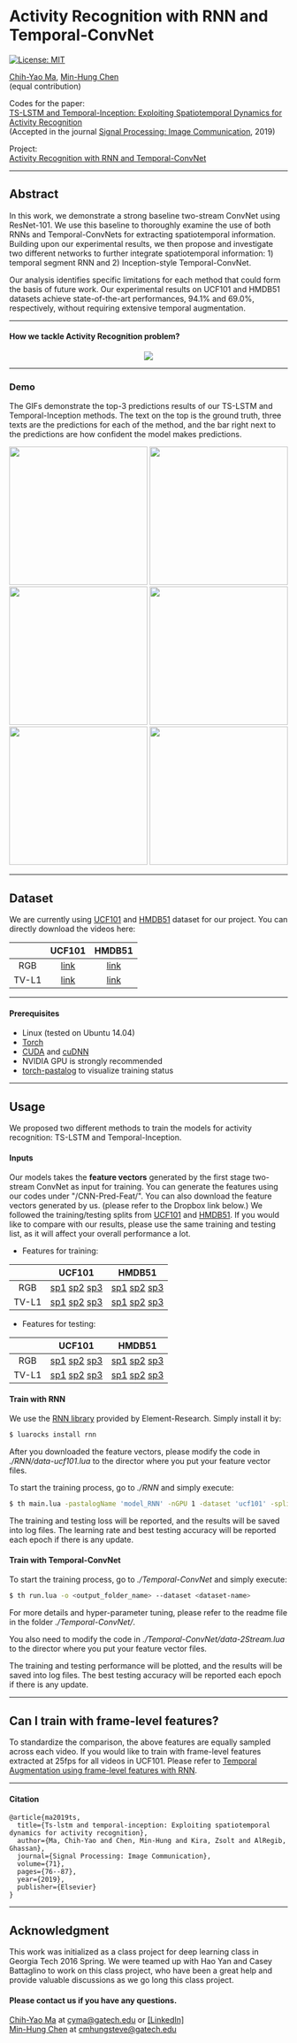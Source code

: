 # Activity Recognition with RNN and Temporal-ConvNet
[![License: MIT](https://img.shields.io/badge/License-MIT-yellow.svg)](https://opensource.org/licenses/MIT)

[Chih-Yao Ma](https://chihyaoma.github.io/), [Min-Hung Chen](https://www.linkedin.com/in/chensteven) <br />(equal contribution)

Codes for the paper:<br />
[TS-LSTM and Temporal-Inception: Exploiting Spatiotemporal Dynamics for Activity Recognition](http://arxiv.org/abs/1703.10667)<br />
(Accepted in the journal [Signal Processing: Image Communication](https://www.sciencedirect.com/science/article/pii/S0923596518304922), 2019)

Project: <br />
[Activity Recognition with RNN and Temporal-ConvNet](https://chihyaoma.github.io/project/2017/03/30/tslstm.html)

---
## Abstract
In this work, we demonstrate a strong baseline two-stream ConvNet using ResNet-101. We use this baseline to thoroughly examine the use of both RNNs and Temporal-ConvNets for extracting spatiotemporal information. Building upon our experimental results, we then propose and investigate two different networks to further integrate spatiotemporal information: 1) temporal segment RNN and 2) Inception-style Temporal-ConvNet.

Our analysis identifies specific limitations for each method that could form the basis of future work. Our experimental results on UCF101 and HMDB51 datasets achieve state-of-the-art performances, 94.1% and 69.0%, respectively, without requiring extensive temporal augmentation.

---
#### How we tackle Activity Recognition problem?
<p align="center">
<img src="https://github.com/chihyaoma/Activity-Recognition-with-CNN-and-RNN/blob/master/figures/overview_image.png?raw=true">
</p>

---
### Demo
The GIFs demonstrate the top-3 predictions results of our TS-LSTM and Temporal-Inception methods. The text on the top is the ground truth, three texts are the predictions for each of the method, and the bar right next to the predictions are how confident the model makes predictions.


<p align="center">
<img src="https://github.com/chihyaoma/Activity-Recognition-with-CNN-and-RNN/blob/master/figures/demo-1.gif?raw=true" width="250">
<img src="https://github.com/chihyaoma/Activity-Recognition-with-CNN-and-RNN/blob/master/figures/demo-2.gif?raw=true" width="250">
<img src="https://github.com/chihyaoma/Activity-Recognition-with-CNN-and-RNN/blob/master/figures/demo-3.gif?raw=true" width="250">
<img src="https://github.com/chihyaoma/Activity-Recognition-with-CNN-and-RNN/blob/master/figures/demo-4.gif?raw=true" width="250">
<img src="https://github.com/chihyaoma/Activity-Recognition-with-CNN-and-RNN/blob/master/figures/demo-5.gif?raw=true" width="250">
<img src="https://github.com/chihyaoma/Activity-Recognition-with-CNN-and-RNN/blob/master/figures/demo-6.gif?raw=true" width="250">
</p>

---
## Dataset
We are currently using [UCF101](http://crcv.ucf.edu/data/UCF101.php) and [HMDB51](http://serre-lab.clps.brown.edu/resource/hmdb-a-large-human-motion-database/) dataset for our project.
You can directly download the videos here:

|      | UCF101 | HMDB51 |
|:----:|:------:|:------:|
| RGB      |[link](https://www.dropbox.com/sh/fibb0k5ji33nucn/AADg9VyZJwTlIYntHDNGi4QWa?dl=0)|[link](https://www.dropbox.com/sh/kma8z2pcy69pwmo/AAB2B4DmLz6fb0O78rOlFHDDa?dl=0)|
| TV-L1       |[link](https://www.dropbox.com/sh/1drtfrzmn9sajv2/AAD1h73Emkdt1vlbqPZk59Z8a?dl=0)|[link](https://www.dropbox.com/sh/1glhoe7fg3eyil3/AADVD7PRsUSfDbs4WGre3u9la?dl=0)|

---
#### Prerequisites
* Linux (tested on Ubuntu 14.04)
* [Torch](http://torch.ch/docs/getting-started.html#_)
* [CUDA](https://developer.nvidia.com/cuda-downloads) and [cuDNN](https://developer.nvidia.com/cudnn)
* NVIDIA GPU is strongly recommended
* [torch-pastalog](https://github.com/Kaixhin/torch-pastalog) to visualize training status

---
## Usage
We proposed two different methods to train the models for activity recognition: TS-LSTM and Temporal-Inception.

#### Inputs
Our models takes the **feature vectors** generated by the first stage two-stream ConvNet as input for training. You can generate the features using our codes under "/CNN-Pred-Feat/". You can also download the feature vectors generated by us. (please refer to the Dropbox link below.) We followed the training/testing splits from [UCF101](http://crcv.ucf.edu/data/UCF101.php) and [HMDB51](http://serre-lab.clps.brown.edu/resource/hmdb-a-large-human-motion-database/). If you would like to compare with our results, please use the same training and testing list, as it will affect your overall performance a lot.

* Features for training:

|                 | UCF101          | HMDB51      |
|:-------------:|:-------------:|:---------:|
| RGB      | [sp1](https://www.dropbox.com/s/lxz10lijnh1gb6i/data_feat_train_RGB_centerCrop_25f_sp1.t7?dl=0) [sp2](https://www.dropbox.com/s/0pqodpr7btj93m5/data_feat_train_RGB_centerCrop_25f_sp2.t7?dl=0) [sp3](https://www.dropbox.com/s/nnljsen7xwxbfm1/data_feat_train_RGB_centerCrop_25f_sp3.t7?dl=0) | [sp1](https://www.dropbox.com/s/qvko5we5ccr16a3/data_feat_train_RGB_centerCrop_25f_sp1.t7?dl=0) [sp2](https://www.dropbox.com/s/xna1c9travtgp7p/data_feat_train_RGB_centerCrop_25f_sp2.t7?dl=0) [sp3](https://www.dropbox.com/s/nb5rpnc47rs6eia/data_feat_train_RGB_centerCrop_25f_sp3.t7?dl=0) |
| TV-L1       | [sp1](https://www.dropbox.com/s/fug14kobliewgb2/data_feat_train_FlowMap-TVL1-crop20_centerCrop_25f_sp1.t7?dl=0) [sp2](https://www.dropbox.com/s/ju1v4bymtwbgrdp/data_feat_train_FlowMap-TVL1-crop20_centerCrop_25f_sp2.t7?dl=0) [sp3](https://www.dropbox.com/s/343oko45z0xauz7/data_feat_train_FlowMap-TVL1-crop20_centerCrop_25f_sp3.t7?dl=0)      |  [sp1](https://www.dropbox.com/s/nnzru9rkwaozw32/data_feat_train_FlowMap-TVL1-crop20_centerCrop_25f_sp1.t7?dl=0) [sp2](https://www.dropbox.com/s/vk53sr16x3mo6pz/data_feat_train_FlowMap-TVL1-crop20_centerCrop_25f_sp2.t7?dl=0) [sp3](https://www.dropbox.com/s/zt09zfnw2q97qop/data_feat_train_FlowMap-TVL1-crop20_centerCrop_25f_sp3.t7?dl=0)  |



* Features for testing:

|                 | UCF101          | HMDB51      |
|:-------------:|:-------------:|:---------:|
| RGB      | [sp1](https://www.dropbox.com/s/x5slrzhos937bnv/data_feat_test_RGB_centerCrop_25f_sp1.t7?dl=0) [sp2](https://www.dropbox.com/s/83hmoaezad8j8mj/data_feat_test_RGB_centerCrop_25f_sp2.t7?dl=0) [sp3](https://www.dropbox.com/s/t0lqrehejzjomqu/data_feat_test_RGB_centerCrop_25f_sp3.t7?dl=0) | [sp1](https://www.dropbox.com/s/7vxs1n7id9x98jt/data_feat_test_RGB_centerCrop_25f_sp1.t7?dl=0) [sp2](https://www.dropbox.com/s/x630x0x0mf1s1fx/data_feat_test_RGB_centerCrop_25f_sp2.t7?dl=0) [sp3](https://www.dropbox.com/s/ot65vzgvz9f37dy/data_feat_test_RGB_centerCrop_25f_sp3.t7?dl=0) |
| TV-L1       | [sp1](https://www.dropbox.com/s/p48731hdg8m0fjo/data_feat_test_FlowMap-TVL1-crop20_centerCrop_25f_sp1.t7?dl=0) [sp2](https://www.dropbox.com/s/9w0250idyysy99d/data_feat_test_FlowMap-TVL1-crop20_centerCrop_25f_sp2.t7?dl=0) [sp3](https://www.dropbox.com/s/7xx5aqu0j79y4qt/data_feat_test_FlowMap-TVL1-crop20_centerCrop_25f_sp3.t7?dl=0)      | [sp1](https://www.dropbox.com/s/zj4neexynd1lt0g/data_feat_test_FlowMap-TVL1-crop20_centerCrop_25f_sp1.t7?dl=0) [sp2](https://www.dropbox.com/s/fvfp1943ctuq6ya/data_feat_test_FlowMap-TVL1-crop20_centerCrop_25f_sp2.t7?dl=0) [sp3](https://www.dropbox.com/s/egfwm4rbdqay46q/data_feat_test_FlowMap-TVL1-crop20_centerCrop_25f_sp3.t7?dl=0)   |

#### Train with RNN
We use the [RNN library](https://github.com/Element-Research/rnn) provided by Element-Research. Simply install it by:
```bash
$ luarocks install rnn
```
After you downloaded the feature vectors, please modify the code in *./RNN/data-ucf101.lua* to the director where you put your feature vector files.

To start the training process, go to *./RNN* and simply execute:
```bash
$ th main.lua -pastalogName 'model_RNN' -nGPU 1 -dataset 'ucf101' -split '1' -fcSize '{0}' -hiddenSize '{512}' -lstm -spatFeatDir '<path/to/feature/>' -tempFeatDir '<path/to/feature/>'
```
The training and testing loss will be reported, and the results will be saved into log files. The learning rate and best testing accuracy will be reported each epoch if there is any update.

#### Train with Temporal-ConvNet
To start the training process, go to *./Temporal-ConvNet* and simply execute:
```bash
$ th run.lua -o <output_folder_name> --dataset <dataset-name>
```
For more details and hyper-parameter tuning, please refer to the readme file in the folder *./Temporal-ConvNet/*.

You also need to modify the code in *./Temporal-ConvNet/data-2Stream.lua* to the director where you put your feature vector files.

The training and testing performance will be plotted, and the results will be saved into log files. The best testing accuracy will be reported each epoch if there is any update.

---
## Can I train with frame-level features?
To standardize the comparison, the above features are equally sampled across each video. If you would like to train with frame-level features extracted at 25fps for all videos in UCF101. Please refer to [Temporal Augmentation using frame-level features with RNN](https://github.com/chihyaoma/temporal-augmentation).

---
#### Citation
```
@article{ma2019ts,
  title={Ts-lstm and temporal-inception: Exploiting spatiotemporal dynamics for activity recognition},
  author={Ma, Chih-Yao and Chen, Min-Hung and Kira, Zsolt and AlRegib, Ghassan},
  journal={Signal Processing: Image Communication},
  volume={71},
  pages={76--87},
  year={2019},
  publisher={Elsevier}
}
```

---
## Acknowledgment
This work was initialized as a class project for deep learning class in Georgia Tech 2016 Spring. We were teamed up with Hao Yan and Casey Battaglino to work on this class project, who have been a great help and provide valuable discussions as we go long this class project.

#### Please contact us if you have any questions.

[Chih-Yao Ma](https://chihyaoma.github.io/) at <cyma@gatech.edu> or [[LinkedIn]](https://www.linkedin.com/in/chih-yao-ma-9b5b3063)
<br />
[Min-Hung Chen](https://www.linkedin.com/in/chensteven) at <cmhungsteve@gatech.edu>

